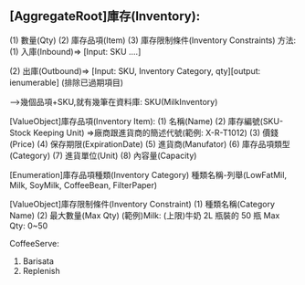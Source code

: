 ## [AggregateRoot]庫存(Inventory):

(1) 數量(Qty)
(2) 庫存品項(Item)
(3) 庫存限制條件(Inventory Constraints)
方法:
(1) 入庫(Inbound)=>
[Input: SKU ....]

(2) 出庫(Outbound)=>
[Input: SKU, Inventory Category, qty][output: ienumerable<inventory item>]
(排除已過期項目)

-->幾個品項+SKU,就有幾筆在資料庫: SKU(MilkInventory)

[ValueObject]庫存品項(Inventory Item):
(1) 名稱(Name)
(2) 庫存編號(SKU-Stock Keeping Unit)
=>廠商跟進貨商的簡述代號(範例: X-R-T1012)
(3) 價錢(Price)
(4) 保存期限(ExpirationDate)
(5) 進貨商(Manufator)
(6) 庫存品項類型(Category)
(7) 進貨單位(Unit)
(8) 內容量(Capacity)

[Enumeration]庫存品項種類(Inventory Category)
種類名稱-列舉(LowFatMil, Milk, SoyMilk, CoffeeBean, FilterPaper)

[ValueObject]庫存限制條件(Inventory Constraint)
(1) 種類名稱(Category Name)
(2) 最大數量(Max Qty)
(範例)Milk:
(上限)牛奶 2L 瓶裝的 50 瓶
Max Qty: 0~50

CoffeeServe:

1. Barisata
2. Replenish
